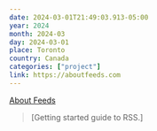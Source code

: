 ```yaml
---
date: 2024-03-01T21:49:03.913-05:00
year: 2024
month: 2024-03
day: 2024-03-01
place: Toronto
country: Canada
categories: ["project"]
link: https://aboutfeeds.com
---
```

[About Feeds](https://aboutfeeds.com)

> [Getting started guide to RSS.]
